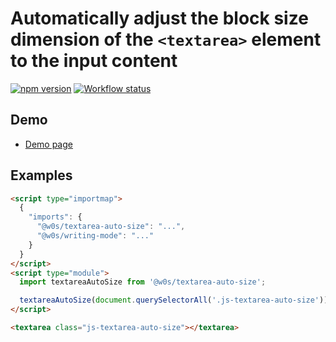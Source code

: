 # Automatically adjust the block size dimension of the `<textarea>` element to the input content

[![npm version](https://badge.fury.io/js/%40w0s%2Ftextarea-auto-size.svg)](https://www.npmjs.com/package/@w0s/textarea-auto-size)
[![Workflow status](https://github.com/SaekiTominaga/js-library-browser/actions/workflows/package-textarea-auto-size.yml/badge.svg)](https://github.com/SaekiTominaga/js-library-browser/actions/workflows/package-textarea-auto-size.yml)

## Demo

- [Demo page](https://saekitominaga.github.io/js-library-browser/packages/textarea-auto-size/demo/)

## Examples

```HTML
<script type="importmap">
  {
    "imports": {
      "@w0s/textarea-auto-size": "...",
      "@w0s/writing-mode": "..."
    }
  }
</script>
<script type="module">
  import textareaAutoSize from '@w0s/textarea-auto-size';

  textareaAutoSize(document.querySelectorAll('.js-textarea-auto-size')); // `getElementById()` or `getElementsByClassName()` or `getElementsByTagName()` or `querySelector()` or `querySelectorAll()`
</script>

<textarea class="js-textarea-auto-size"></textarea>
```
